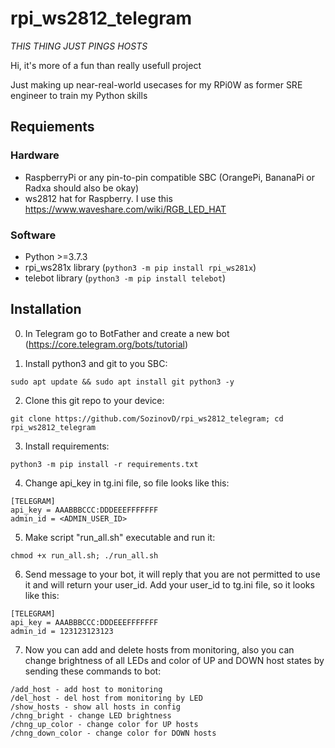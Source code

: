 # rpi_ws2812_telegram

*THIS THING JUST PINGS HOSTS*

Hi, it's more of a fun than really usefull project

Just making up near-real-world usecases for my RPi0W as former SRE engineer to train my Python skills

## Requiements

### Hardware
* RaspberryPi or any pin-to-pin compatible SBC (OrangePi, BananaPi or Radxa should also be okay)
* ws2812 hat for Raspberry. I use this https://www.waveshare.com/wiki/RGB_LED_HAT
### Software
* Python >=3.7.3
* rpi_ws281x library (`python3 -m pip install rpi_ws281x`)
* telebot library (`python3 -m pip install telebot`)

## Installation

0. In Telegram go to BotFather and create a new bot (https://core.telegram.org/bots/tutorial)

1. Install python3 and git to you SBC:

`sudo apt update && sudo apt install git python3 -y`

2. Clone this git repo to your device:

`git clone https://github.com/SozinovD/rpi_ws2812_telegram; cd rpi_ws2812_telegram`

3. Install requirements:

`python3 -m pip install -r requirements.txt`

4. Change api_key in tg.ini file, so file looks like this:

```
[TELEGRAM]
api_key = AAABBBCCC:DDDEEEFFFFFFF
admin_id = <ADMIN_USER_ID>
```

5. Make script "run_all.sh" executable and run it:

`chmod +x run_all.sh; ./run_all.sh`

6. Send message to your bot, it will reply that you are not permitted to use it and will return your user_id. Add your user_id to tg.ini file, so it looks like this:

```
[TELEGRAM]
api_key = AAABBBCCC:DDDEEEFFFFFFF
admin_id = 123123123123
```

7. Now you can add and delete hosts from monitoring, also you can change brightness of all LEDs and color of UP and DOWN host states by sending these commands to bot:

```
/add_host - add host to monitoring
/del_host - del host from monitoring by LED
/show_hosts - show all hosts in config
/chng_bright - change LED brightness
/chng_up_color - change color for UP hosts
/chng_down_color - change color for DOWN hosts
```
